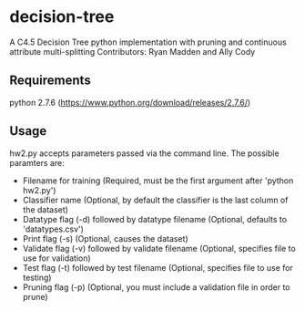 # decision-tree
A C4.5 Decision Tree python implementation with pruning and continuous attribute multi-splitting
Contributors: Ryan Madden and Ally Cody

## Requirements
python 2.7.6 (https://www.python.org/download/releases/2.7.6/)

## Usage
hw2.py accepts parameters passed via the command line. The possible paramters are:
* Filename for training (Required, must be the first argument after 'python hw2.py')
* Classifier name (Optional, by default the classifier is the last column of the dataset)
* Datatype flag (-d) followed by datatype filename (Optional, defaults to 'datatypes.csv')
* Print flag (-s) (Optional, causes the dataset)
* Validate flag (-v) followed by validate filename (Optional, specifies file to use for validation)
* Test flag (-t) followed by test filename (Optional, specifies file to use for testing)
* Pruning flag (-p) (Optional, you must include a validation file in order to prune)